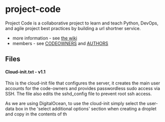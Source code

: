 # project-code

Project Code is a collaborative project to learn and teach Python, DevOps, and agile project best practices by building a url shortner service.

* more information - see [the wiki](https://github.com/rdkr/project-code/wiki)
* members - see [CODEOWNERS](CODEOWNERS) and [AUTHORS](AUTHORS)

## Files

#### Cloud-init.txt - v1.1
This is the cloud-init file that configures the server, it creates the main user accounts for the code-owners and provides passwordless sudo access via SSH. The file also edits the sshd_config file to prevent root ssh access.

As we are using DigitalOcean, to use the cloud-init simply select the user-data box in the 'select additional options' section when creating a droplet and copy in the contents of th
